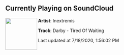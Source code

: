 ## Currently Playing on SoundCloud

[<img align="left" width="100" src="https://i1.sndcdn.com/artworks-L7FKxHLmoUSMRxRR-uUc5FQ-t50x50.jpg">](https://soundcloud.com/inextremis/tiredofwaiting)

**Artist**: Inextremis 

**Track**: Darby - Tired Of Waiting

Last updated at 7/18/2020, 1:56:02 PM
